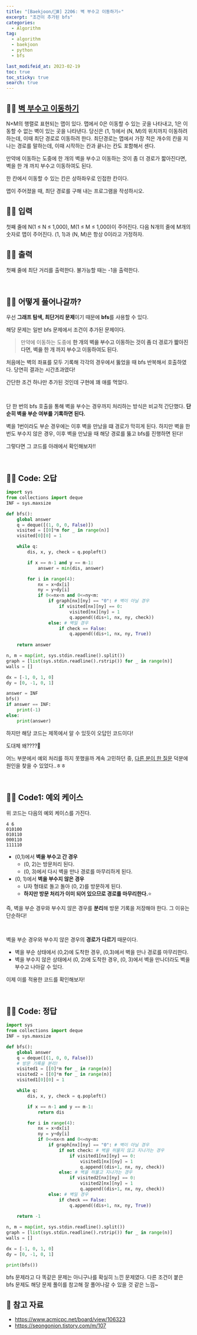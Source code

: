 ```yaml
---
title: "[Baekjoon/🥇Ⅲ] 2206: 벽 부수고 이동하기⭐️"
excerpt: "조건이 추가된 bfs"
categories:
  - Algorithm
tag:
  - algorithm
  - baekjoon
  - python
  - bfs

last_modifeid_at: 2023-02-19
toc: true
toc_sticky: true
search: true
---
```


## 🙋‍♀️ [벽 부수고 이동하기](https://www.acmicpc.net/problem/2206)

N×M의 행렬로 표현되는 맵이 있다. 맵에서 0은 이동할 수 있는 곳을 나타내고, 1은 이동할 수 없는 벽이 있는 곳을 나타낸다. 당신은 (1, 1)에서 (N, M)의 위치까지 이동하려 하는데, 이때 최단 경로로 이동하려 한다. 최단경로는 맵에서 가장 적은 개수의 칸을 지나는 경로를 말하는데, 이때 시작하는 칸과 끝나는 칸도 포함해서 센다.

만약에 이동하는 도중에 한 개의 벽을 부수고 이동하는 것이 좀 더 경로가 짧아진다면, 벽을 한 개 까지 부수고 이동하여도 된다.

한 칸에서 이동할 수 있는 칸은 상하좌우로 인접한 칸이다.

맵이 주어졌을 때, 최단 경로를 구해 내는 프로그램을 작성하시오.

## 🙋‍♀️ 입력

첫째 줄에 N(1 ≤ N ≤ 1,000), M(1 ≤ M ≤ 1,000)이 주어진다. 다음 N개의 줄에 M개의 숫자로 맵이 주어진다. (1, 1)과 (N, M)은 항상 0이라고 가정하자.

## 🙋‍♀️ 출력

첫째 줄에 최단 거리를 출력한다. 불가능할 때는 -1을 출력한다.

<BR>

## 👩‍💻 어떻게 풀어나갈까?

우선 **그래프 탐색, 최단거리 문제**이기 때문에 **bfs**를 사용할 수 있다.

해당 문제는 일반 bfs 문제에서 조건이 추가된 문제이다.

> 만약에 이동하는 도중에 **한 개의 벽을 부수고 이동하는 것이 좀 더 경로가 짧아진다면, 벽을 한 개 까지 부수고 이동하여도 된다.**

처음에는 벽의 좌표를 모두 기록해 각각의 경우에서 뚫었을 때 bfs 반복해서 호출하였다. 당연히 결과는 시간초과였다!

간단한 조건 하나만 추가된 것인데 구현에 꽤 애를 먹었다.

<br>

단 한 번의 bfs 호출을 통해 벽을 부수는 경우까지 처리하는 방식은 비교적 간단했다. **단순히 벽을 부순 여부를 기록하면 된다.**

벽을 1번이라도 부순 경우에는 이후 벽을 만났을 떄 경로가 막히게 된다. 하지만 벽을 한 번도 부수지 않은 경우, 이후 벽을 만났을 때 해당 경로를 뚫고 bfs를 진행하면 된다!

그렇다면 그 코드를 아래에서 확인해보자!!

<br>

## 👩‍💻 Code: 오답

```python
import sys
from collections import deque
INF = sys.maxsize

def bfs():
    global answer
    q = deque([(1, 0, 0, False)])
    visited = [[0]*m for _ in range(n)]
    visited[0][0] = 1

    while q:
        dis, x, y, check = q.popleft()

        if x == n-1 and y == m-1:
            answer = min(dis, answer)

        for i in range(4):
            nx = x+dx[i]
            ny = y+dy[i]
            if 0<=nx<n and 0<=ny<m:
                if graph[nx][ny] == "0": # 벽이 아닐 경우
                    if visited[nx][ny] == 0:
                        visited[nx][ny] = 1
                        q.append((dis+1, nx, ny, check))
                else: # 벽일 경우
                    if check == False:
                        q.append((dis+1, nx, ny, True))
    
    return answer

n, m = map(int, sys.stdin.readline().split())
graph = [list(sys.stdin.readline().rstrip()) for _ in range(n)]
walls = []

dx = [-1, 0, 1, 0]
dy = [0, -1, 0, 1]

answer = INF
bfs()
if answer == INF:
    print(-1)
else:
    print(answer)
```

하지만 해당 코드는 제목에서 알 수 있듯이 오답인 코드이다!

도대체 왜????🫠

어느 부분에서 예외 처리를 하지 못했을까 계속 고민하던 중,
[다른 분이 한 질문](https://www.acmicpc.net/board/view/106323) 덕분에 원인을 찾을 수 있었다..ㅎㅎ

<br>

## 👩‍💻 Code1: 예외 케이스

위 코드는 다음의 예외 케이스를 가진다.

```
4 6
010100
010110
000110
111110
```

* (0,1)에서 **벽을 부수고 간 경우**
    * (0, 2)는 방문처리 된다.
    * (0, 3)에서 다시 벽을 만나 경로를 마무리하게 된다.
* (0, 1)에서 **벽을 부수지 않은 경우**
    * U자 형태로 돌고 돌아 (0, 2)를 방문하게 된다.
    * **하지만 방문 처리가 이미 되어 있으므로 경로를 마무리한다.**⭐️

즉, 벽을 부순 경우와 부수지 않은 경우를 **분리**해 방문 기록을 저장해야 한다.
그 이유는 단순하다!

<br>

벽을 부순 경우와 부수지 않은 경우의 **경로가 다르기** 때문이다.
* 벽을 부순 상태에서 (0,2)에 도착한 경우, (0,3)에서 벽을 만나 경로를 마무리한다.
* 벽을 부수지 않은 상태에서 (0, 2)에 도착한 경우, (0, 3)에서 벽을 만나더라도 벽을 부수고 나아갈 수 있다.

이제 이를 적용한 코드를 확인해보자!

<br>

## 👩‍💻 Code: 정답

```python
import sys
from collections import deque
INF = sys.maxsize

def bfs():
    global answer
    q = deque([(1, 0, 0, False)])
    # 방문 기록을 분리!
    visited1 = [[0]*m for _ in range(n)]
    visited2 = [[0]*m for _ in range(n)]
    visited1[0][0] = 1

    while q:
        dis, x, y, check = q.popleft()

        if x == n-1 and y == m-1:
            return dis

        for i in range(4):
            nx = x+dx[i]
            ny = y+dy[i]
            if 0<=nx<n and 0<=ny<m:
                if graph[nx][ny] == "0": # 벽이 아닐 경우
                    if not check: # 벽을 허물지 않고 지나가는 경우
                        if visited1[nx][ny] == 0:
                            visited1[nx][ny] = 1
                            q.append((dis+1, nx, ny, check))
                    else: # 벽을 허물고 지나가는 경우
                        if visited2[nx][ny] == 0:
                            visited2[nx][ny] = 1
                            q.append((dis+1, nx, ny, check))
                else: # 벽일 경우
                    if check == False:
                        q.append((dis+1, nx, ny, True))
    
    return -1

n, m = map(int, sys.stdin.readline().split())
graph = [list(sys.stdin.readline().rstrip()) for _ in range(n)]
walls = []

dx = [-1, 0, 1, 0]
dy = [0, -1, 0, 1]

print(bfs())
```

bfs 문제라고 다 똑같은 문제는 아니구나를 확실히 느낀 문제였다. 
다른 조건이 붙은 bfs 문제도 해당 문제 풀이를 참고해 잘 풀어나갈 수 있을 것 같은 느낌~

## 📝 참고 자료
* <https://www.acmicpc.net/board/view/106323>
* <https://seongonion.tistory.com/m/107>